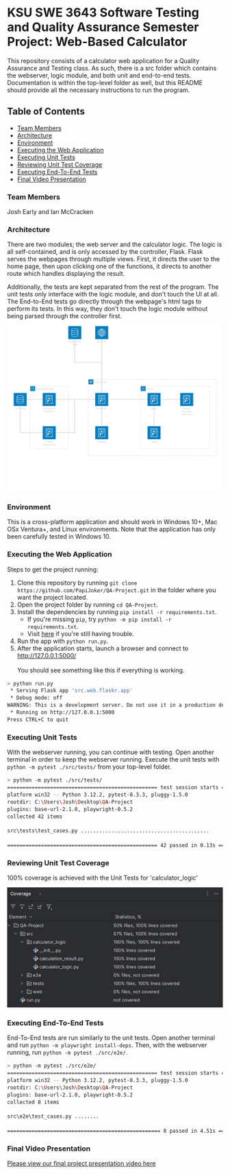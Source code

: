 # KSU SWE 3643 Software Testing and Quality Assurance Semester Project: Web-Based Calculator
This repository consists of a calculator web application for a Quality Assurance and Testing class.
As such, there is a src folder which contains the webserver, logic module, and both unit and end-to-end tests.
Documentation is within the top-level folder as well, but this README should provide all the necessary instructions to run the program.

## Table of Contents

- [Team Members](#team-members)
- [Architecture](#architecture)
- [Environment](#environment)
- [Executing the Web Application](#executing-the-web-application)
- [Executing Unit Tests](#executing-unit-tests)
- [Reviewing Unit Test Coverage](#reviewing-unit-test-coverage)
- [Executing End-To-End Tests](#executing-end-to-end-tests)
- [Final Video Presentation](#final-video-presentation)

### Team Members
Josh Early and Ian McCracken

### Architecture
There are two modules; the web server and the calculator logic.
The logic is all self-contained, and is only accessed by the controller, Flask.
Flask serves the webpages through multiple views.
First, it directs the user to the home page, then upon clicking one of the functions, it directs to another route which handles displaying the result.

Additionally, the tests are kept separated from the rest of the program.
The unit tests only interface with the logic module, and don't touch the UI at all.
The End-to-End tests go directly through the webpage's html tags to perform its tests.
In this way, they don't touch the logic module without being parsed through the controller first.
![QA_Architecture_Diagram.svg](documentation/QA_Architecture_Diagram.svg)

### Environment
This is a cross-platform application and should work in Windows 10+, Mac OSx Ventura+, and Linux environments.
Note that the application has only been carefully tested in Windows 10.

### Executing the Web Application
Steps to get the project running:
1. Clone this repository by running `git clone https://github.com/PapiJoker/QA-Project.git` in the folder where you want the project located.
2. Open the project folder by running `cd QA-Project`.
3. Install the dependencies by running `pip install -r requirements.txt`.
   - If you're missing `pip`, try `python -m pip install -r requirements.txt`.
   - Visit [here](https://packaging.python.org/en/latest/tutorials/installing-packages/) if you're still having trouble.
4. Run the app with `python run.py`.
5. After the application starts, launch a browser and connect to http://127.0.0.1:5000/ <br/> <br/>
You should see something like this if everything is working.
```bash
> python run.py
 * Serving Flask app 'src.web.flaskr.app'
 * Debug mode: off
WARNING: This is a development server. Do not use it in a production deployment. Use a production WSGI server instead.
 * Running on http://127.0.0.1:5000
Press CTRL+C to quit
```
### Executing Unit Tests
With the webserver running, you can continue with testing.
Open another terminal in order to keep the webserver running.
Execute the unit tests with `python -m pytest ./src/tests/` from your top-level folder.

```bash
> python -m pytest ./src/tests/
================================================= test session starts =================================================
platform win32 -- Python 3.12.2, pytest-8.3.3, pluggy-1.5.0
rootdir: C:\Users\Josh\Desktop\QA-Project
plugins: base-url-2.1.0, playwright-0.5.2
collected 42 items

src\tests\test_cases.py ..........................................                                               [100%]

================================================= 42 passed in 0.13s ==================================================
```

### Reviewing Unit Test Coverage
100% coverage is achieved with the Unit Tests for 'calculator_logic'

![Coverage](documentation/coverage-QA.jpg)

### Executing End-To-End Tests
End-To-End tests are run similarly to the unit tests.
Open another terminal and run `python -m playwright install-deps`.
Then, with the webserver running, run `python -m pytest ./src/e2e/`.

```bash
> python -m pytest ./src/e2e/
================================================= test session starts =================================================
platform win32 -- Python 3.12.2, pytest-8.3.3, pluggy-1.5.0
rootdir: C:\Users\Josh\Desktop\QA-Project
plugins: base-url-2.1.0, playwright-0.5.2
collected 8 items

src\e2e\test_cases.py ........                                                                                   [100%]

================================================== 8 passed in 4.51s ==================================================
```

### Final Video Presentation
[Please view our final project presentation video here](https://www.youtube.com/watch?v=dQw4w9WgXcQ)
